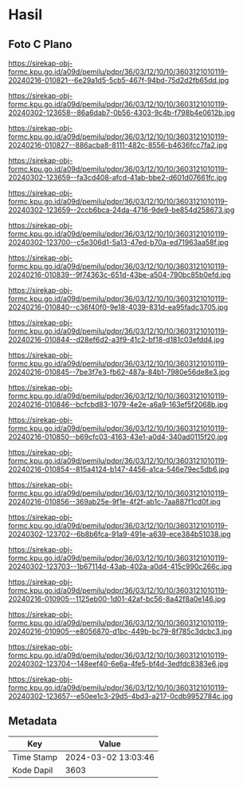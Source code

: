 # Hasil

## Foto C Plano

https://sirekap-obj-formc.kpu.go.id/a09d/pemilu/pdpr/36/03/12/10/10/3603121010119-20240216-010821--6e29a1d5-5cb5-467f-94bd-75d2d2fb65dd.jpg

https://sirekap-obj-formc.kpu.go.id/a09d/pemilu/pdpr/36/03/12/10/10/3603121010119-20240302-123658--86a6dab7-0b56-4303-9c4b-f798b4e0612b.jpg

https://sirekap-obj-formc.kpu.go.id/a09d/pemilu/pdpr/36/03/12/10/10/3603121010119-20240216-010827--886acba8-8111-482c-8556-b4636fcc7fa2.jpg

https://sirekap-obj-formc.kpu.go.id/a09d/pemilu/pdpr/36/03/12/10/10/3603121010119-20240302-123659--fa3cd408-afcd-41ab-bbe2-d601d07661fc.jpg

https://sirekap-obj-formc.kpu.go.id/a09d/pemilu/pdpr/36/03/12/10/10/3603121010119-20240302-123659--2ccb6bca-24da-4716-9de9-be854d258673.jpg

https://sirekap-obj-formc.kpu.go.id/a09d/pemilu/pdpr/36/03/12/10/10/3603121010119-20240302-123700--c5e306d1-5a13-47ed-b70a-ed71963aa58f.jpg

https://sirekap-obj-formc.kpu.go.id/a09d/pemilu/pdpr/36/03/12/10/10/3603121010119-20240216-010839--9f74363c-651d-43be-a504-790bc85b0efd.jpg

https://sirekap-obj-formc.kpu.go.id/a09d/pemilu/pdpr/36/03/12/10/10/3603121010119-20240216-010840--c36f40f0-9e18-4039-831d-ea95fadc3705.jpg

https://sirekap-obj-formc.kpu.go.id/a09d/pemilu/pdpr/36/03/12/10/10/3603121010119-20240216-010844--d28ef6d2-a3f9-41c2-bf18-d181c03efdd4.jpg

https://sirekap-obj-formc.kpu.go.id/a09d/pemilu/pdpr/36/03/12/10/10/3603121010119-20240216-010845--7be3f7e3-fb62-487a-84b1-7980e56de8e3.jpg

https://sirekap-obj-formc.kpu.go.id/a09d/pemilu/pdpr/36/03/12/10/10/3603121010119-20240216-010846--bcfcbd83-1079-4e2e-a6a9-163ef5f2068b.jpg

https://sirekap-obj-formc.kpu.go.id/a09d/pemilu/pdpr/36/03/12/10/10/3603121010119-20240216-010850--b69cfc03-4163-43e1-a0d4-340ad0115f20.jpg

https://sirekap-obj-formc.kpu.go.id/a09d/pemilu/pdpr/36/03/12/10/10/3603121010119-20240216-010854--815a4124-b147-4456-a1ca-546e79ec5db6.jpg

https://sirekap-obj-formc.kpu.go.id/a09d/pemilu/pdpr/36/03/12/10/10/3603121010119-20240216-010856--369ab25e-9f1e-4f2f-ab1c-7aa887f1cd0f.jpg

https://sirekap-obj-formc.kpu.go.id/a09d/pemilu/pdpr/36/03/12/10/10/3603121010119-20240302-123702--6b8b6fca-91a9-491e-a639-ece384b51038.jpg

https://sirekap-obj-formc.kpu.go.id/a09d/pemilu/pdpr/36/03/12/10/10/3603121010119-20240302-123703--1b67114d-43ab-402a-a0d4-415c990c266c.jpg

https://sirekap-obj-formc.kpu.go.id/a09d/pemilu/pdpr/36/03/12/10/10/3603121010119-20240216-010905--1125eb00-1d01-42af-bc56-8a42f8a0e146.jpg

https://sirekap-obj-formc.kpu.go.id/a09d/pemilu/pdpr/36/03/12/10/10/3603121010119-20240216-010905--e8056870-d1bc-449b-bc79-8f785c3dcbc3.jpg

https://sirekap-obj-formc.kpu.go.id/a09d/pemilu/pdpr/36/03/12/10/10/3603121010119-20240302-123704--148eef40-6e6a-4fe5-bf4d-3edfdc8383e6.jpg

https://sirekap-obj-formc.kpu.go.id/a09d/pemilu/pdpr/36/03/12/10/10/3603121010119-20240302-123657--e50ee1c3-29d5-4bd3-a217-0cdb9952784c.jpg


## Metadata

| Key        | Value               |
| ---------- | ------------------- |
| Time Stamp | 2024-03-02 13:03:46 |
| Kode Dapil | 3603                |



